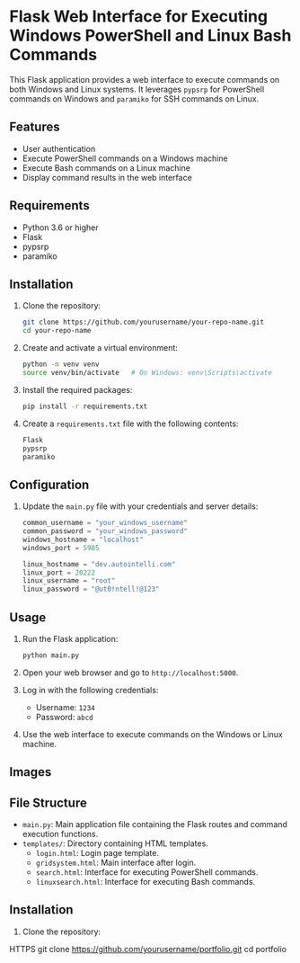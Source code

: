 # Flask Web Interface for Executing Windows PowerShell and Linux Bash Commands

This Flask application provides a web interface to execute commands on both Windows and Linux systems. It leverages `pypsrp` for PowerShell commands on Windows and `paramiko` for SSH commands on Linux.

## Features

- User authentication
- Execute PowerShell commands on a Windows machine
- Execute Bash commands on a Linux machine
- Display command results in the web interface

## Requirements

- Python 3.6 or higher
- Flask
- pypsrp
- paramiko

## Installation

1. Clone the repository:
    ```sh
    git clone https://github.com/yourusername/your-repo-name.git
    cd your-repo-name
    ```

2. Create and activate a virtual environment:
    ```sh
    python -m venv venv
    source venv/bin/activate   # On Windows: venv\Scripts\activate
    ```

3. Install the required packages:
    ```sh
    pip install -r requirements.txt
    ```

4. Create a `requirements.txt` file with the following contents:
    ```sh
    Flask
    pypsrp
    paramiko
    ```

## Configuration

1. Update the `main.py` file with your credentials and server details:
    ```python
    common_username = "your_windows_username"
    common_password = "your_windows_password"
    windows_hostname = "localhost"
    windows_port = 5985

    linux_hostname = "dev.autointelli.com"
    linux_port = 20222
    linux_username = "root"
    linux_password = "@ut0!ntell!@123"
    ```

## Usage

1. Run the Flask application:
    ```sh
    python main.py
    ```

2. Open your web browser and go to `http://localhost:5000`.

3. Log in with the following credentials:
    - Username: `1234`
    - Password: `abcd`

4. Use the web interface to execute commands on the Windows or Linux machine.
## Images 


## File Structure

- `main.py`: Main application file containing the Flask routes and command execution functions.
- `templates/`: Directory containing HTML templates.
  - `login.html`: Login page template.
  - `gridsystem.html`: Main interface after login.
  - `search.html`: Interface for executing PowerShell commands.
  - `linuxsearch.html`: Interface for executing Bash commands.

## Installation

1. Clone the repository:
   
HTTPS
   git clone https://github.com/yourusername/portfolio.git
   cd portfolio


